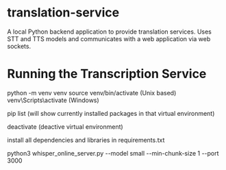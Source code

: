 # translation-service
A local Python backend application to provide translation services. Uses STT and TTS models and communicates with a web application via web sockets. 


# Running the Transcription Service
python -m venv venv
source venv/bin/activate (Unix based)
venv\Scripts\activate (Windows)

pip list (will show currently installed packages in that virtual environment)

deactivate (deactive virtual environment)

install all dependencies and libraries in requirements.txt

python3 whisper_online_server.py --model small --min-chunk-size 1 --port 3000